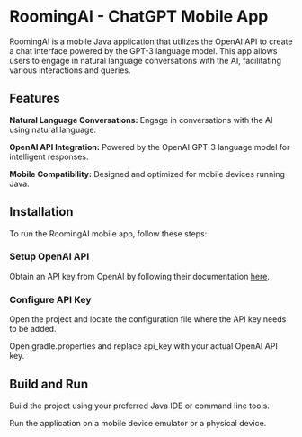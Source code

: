 # **RoomingAI - ChatGPT Mobile App**

RoomingAI is a mobile Java application that utilizes the OpenAI API to create a chat interface powered by the GPT-3 language model. This app allows users to engage in natural language conversations with the AI, facilitating various interactions and queries.

## Features
**Natural Language Conversations:** Engage in conversations with the AI using natural language.

**OpenAI API Integration:** Powered by the OpenAI GPT-3 language model for intelligent responses.

**Mobile Compatibility:** Designed and optimized for mobile devices running Java. 

## Installation

To run the RoomingAI mobile app, follow these steps:

### Setup OpenAI API

Obtain an API key from OpenAI by following their documentation [here](https://platform.openai.com/docs/guides/authentication).

### Configure API Key

  Open the project and locate the configuration file where the API key needs to be added.
  
  Open gradle.properties and replace api_key with your actual OpenAI API key.

## Build and Run
 Build the project using your preferred Java IDE or command line tools.
 
 Run the application on a mobile device emulator or a physical device.


    
